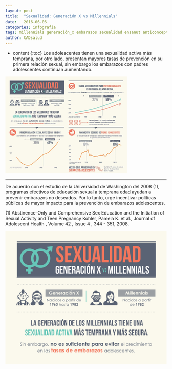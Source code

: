 ```yaml
---
layout: post
title:  "Sexualidad: Generación X vs Millennials"
date:   2016-06-06 
categories: infografía
tags: millennials generación_x embarazos sexualidad ensanut anticonceptivo
author: CADsalud
---
```

* content
{:toc}
Los adolescentes tienen una sexualidad activa más temprana, por otro lado, presentan mayores tasas de prevención en su primera relación sexual, sin embargo los embarazos con padres adolescentes continúan aumentando. 

<img src="/images-post/infografia_sexualidad_img.png" width="380">

----

De acuerdo con el estudio de la Universidad de Washington del 2008 (1), programas efectivos de educación sexual a temprana edad ayudan a prevenir embarazos no deseados. Por lo tanto, urge incentivar políticas públicas de mayor impacto para la prevención de embarazos adolescentes.

 

(1) Abstinence-Only and Comprehensive Sex Education and the Initiation of Sexual Activity and Teen Pregnancy Kohler, Pamela K. et al., Journal of Adolescent Health , Volume 42 , Issue 4 , 344 - 351, 2008.

![sexualidad](/images-post/sexualidad.gif)
